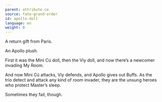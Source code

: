 ```yaml
---
parent: attribute.ce
source: fate-grand-order
id: apollo-doll
language: en
weight: 0
---
```


A return gift from Paris.

An Apollo plush.

First it was the Mini Cú doll, then the Viy doll, and now there’s a newcomer invading My Room.

And now Mini Cú attacks, Viy defends, and Apollo gives out Buffs. As the trio detect and attack any kind of room invader, they are the unsung heroes who protect Master’s sleep.

Sometimes they fail, though.

